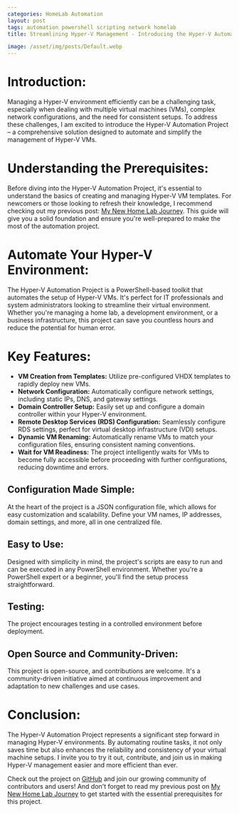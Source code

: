 ```yaml
---
categories: HomeLab Automation
layout: post
tags: automation powershell scripting network homelab
title: Streamlining Hyper-V Management - Introducing the Hyper-V Automation Project

image: /asset/img/posts/Default.webp
---
```


# Introduction:

Managing a Hyper-V environment efficiently can be a challenging task, especially when dealing with multiple virtual machines (VMs), complex network configurations, and the need for consistent setups. To address these challenges, I am excited to introduce the Hyper-V Automation Project – a comprehensive solution designed to automate and simplify the management of Hyper-V VMs.

# Understanding the Prerequisites:

Before diving into the Hyper-V Automation Project, it's essential to understand the basics of creating and managing Hyper-V VM templates. For newcomers or those looking to refresh their knowledge, I recommend checking out my previous post: [My New Home Lab Journey](https://mylemans.online/posts/NewHomeLab/). This guide will give you a solid foundation and ensure you're well-prepared to make the most of the automation project.

# Automate Your Hyper-V Environment:

The Hyper-V Automation Project is a PowerShell-based toolkit that automates the setup of Hyper-V VMs. It's perfect for IT professionals and system administrators looking to streamline their virtual environment. Whether you're managing a home lab, a development environment, or a business infrastructure, this project can save you countless hours and reduce the potential for human error.

# Key Features:

- **VM Creation from Templates:** Utilize pre-configured VHDX templates to rapidly deploy new VMs.
- **Network Configuration:** Automatically configure network settings, including static IPs, DNS, and gateway settings.
- **Domain Controller Setup:** Easily set up and configure a domain controller within your Hyper-V environment.
- **Remote Desktop Services (RDS) Configuration:** Seamlessly configure RDS settings, perfect for virtual desktop infrastructure (VDI) setups.
- **Dynamic VM Renaming:** Automatically rename VMs to match your configuration files, ensuring consistent naming conventions.
- **Wait for VM Readiness:** The project intelligently waits for VMs to become fully accessible before proceeding with further configurations, reducing downtime and errors.

## Configuration Made Simple:

At the heart of the project is a JSON configuration file, which allows for easy customization and scalability. Define your VM names, IP addresses, domain settings, and more, all in one centralized file.

## Easy to Use:

Designed with simplicity in mind, the project's scripts are easy to run and can be executed in any PowerShell environment. Whether you're a PowerShell expert or a beginner, you'll find the setup process straightforward.

## Testing:

The project encourages testing in a controlled environment before deployment.

## Open Source and Community-Driven:

This project is open-source, and contributions are welcome. It's a community-driven initiative aimed at continuous improvement and adaptation to new challenges and use cases.

# Conclusion:

The Hyper-V Automation Project represents a significant step forward in managing Hyper-V environments. By automating routine tasks, it not only saves time but also enhances the reliability and consistency of your virtual machine setups. I invite you to try it out, contribute, and join us in making Hyper-V management easier and more efficient than ever.


Check out the project on [GitHub](https://github.com/marcmylemans/HomeLab) and join our growing community of contributors and users! And don't forget to read my previous post on [My New Home Lab Journey](https://mylemans.online/posts/NewHomeLab/) to get started with the essential prerequisites for this project.
